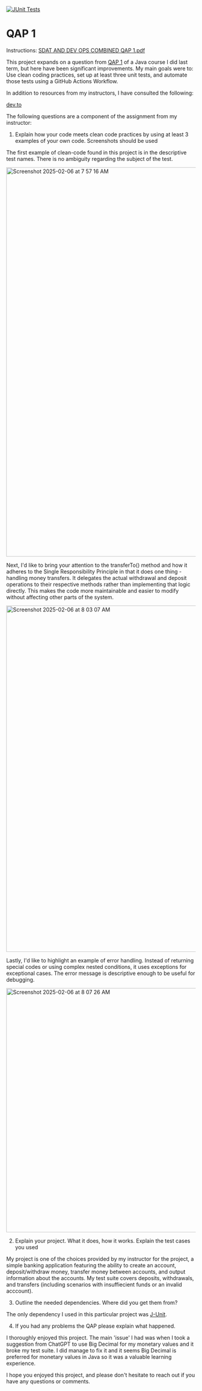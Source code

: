 [![JUnit Tests](https://github.com/BradTheeStallion/QAP1-SDAT-DEVOPS/actions/workflows/mavenTest.yml/badge.svg)](https://github.com/BradTheeStallion/QAP1-SDAT-DEVOPS/actions/workflows/mavenTest.yml)

# QAP 1

Instructions: [SDAT AND DEV OPS COMBINED QAP 1.pdf](https://github.com/user-attachments/files/18677542/SDAT.AND.DEV.OPS.COMBINED.QAP.1.pdf)

This project expands on a question from [QAP 1](https://github.com/BradTheeStallion/QAP1_Java_BA/blob/main/src/Account.java) of a Java course I did last term, but here have been significant improvements. My main goals were to: Use clean coding practices, set up at least three unit tests, and automate those tests using a GitHub Actions Workflow.

In addition to resources from my instructors, I have consulted the following:

[dev.to](https://dev.to/ewefie/getting-started-with-github-actions-run-junit-5-tests-in-a-java-project-with-maven-20g4)


The following questions are a component of the assignment from my instructor:

1. Explain how your code meets clean code practices by using at least 3 examples of your own code. Screenshots should be used

The first example of clean-code found in this project is in the descriptive test names. There is no ambiguity regarding the subject of the test.

<img width="1033" alt="Screenshot 2025-02-06 at 7 57 16 AM" src="https://github.com/user-attachments/assets/30b4d7fa-5dc0-4780-82d9-f76fb1fb7f2e" />

Next, I'd like to bring your attention to the transferTo() method and how it adheres to the Single Responsibility Principle in that it does one thing - handling money transfers. It delegates the actual withdrawal and deposit operations to their respective methods rather than implementing that logic directly. This makes the code more maintainable and easier to modify without affecting other parts of the system.

<img width="919" alt="Screenshot 2025-02-06 at 8 03 07 AM" src="https://github.com/user-attachments/assets/6219a8cd-a1c0-4187-93ff-87d9ac733c93" />

Lastly, I'd like to highlight an example of error handling. Instead of returning special codes or using complex nested conditions, it uses exceptions for exceptional cases. The error message is descriptive enough to be useful for debugging.

<img width="648" alt="Screenshot 2025-02-06 at 8 07 26 AM" src="https://github.com/user-attachments/assets/54cbfcc6-ed35-45e5-a03d-2f746896680c" />

2. Explain your project. What it does, how it works. Explain the test cases you used

My project is one of the choices provided by my instructor for the project, a simple banking application featuring the ability to create an account, deposit/withdraw money, transfer money between accounts, and output information about the accounts. My test suite covers deposits, withdrawals, and transfers (including scenarios with insuffiecient funds or an invalid acccount).

3. Outline the needed dependencies. Where did you get them from?

The only dependency I used in this particular project was [J-Unit](https://mvnrepository.com/artifact/org.junit.jupiter/junit-jupiter-api/5.12.0-M1).

4. If you had any problems the QAP please explain what happened.

I thoroughly enjoyed this project. The main 'issue' I had was when I took a suggestion from ChatGPT to use Big Decimal for my monetary values and it broke my test suite. I did manage to fix it and it seems Big Decimal is preferred for monetary values in Java so it was a valuable learning experience.

I hope you enjoyed this project, and please don't hesitate to reach out if you have any questions or comments. 
